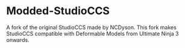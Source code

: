 # Modded-StudioCCS
A fork of the original StudioCCS made by NCDyson.
This fork makes StudioCCS compatible with Deformable Models from Ultimate Ninja 3 onwards.
